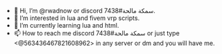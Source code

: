 - 👋 Hi, I’m @rwadnow or discord سمكة مالحة#7438.
- 👀 I’m interested in lua and fivem vrp scripts.
- 🌱 I’m currently learning lua and html.
- 📫 How to reach me discord سمكة مالحة#7438 or just type <@563436467821608962> in any server or dm and you will have me.

<!---
rwadnow/rwadnow is a ✨ special ✨ repository because its `README.md` (this file) appears on your GitHub profile.
You can click the Preview link to take a look at your changes.
--->
